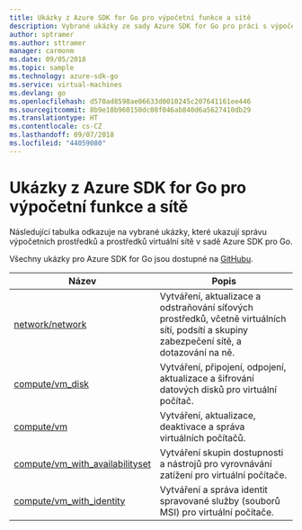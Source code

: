 ```yaml
---
title: Ukázky z Azure SDK for Go pro výpočetní funkce a sítě
description: Vybrané ukázky ze sady Azure SDK for Go pro práci s výpočetními funkcemi, jako jsou virtuální počítače a virtuální sítě
author: sptramer
ms.author: sttramer
manager: carmonm
ms.date: 09/05/2018
ms.topic: sample
ms.technology: azure-sdk-go
ms.service: virtual-machines
ms.devlang: go
ms.openlocfilehash: d570ad8598ae06633d0010245c207641161ee446
ms.sourcegitcommit: 8b9e10b960150dc08f046ab840d6a5627410db29
ms.translationtype: HT
ms.contentlocale: cs-CZ
ms.lasthandoff: 09/07/2018
ms.locfileid: "44059080"
---
```

# <a name="azure-sdk-for-go-samples-for-compute-and-networking"></a>Ukázky z Azure SDK for Go pro výpočetní funkce a sítě

Následující tabulka odkazuje na vybrané ukázky, které ukazují správu výpočetních prostředků a prostředků virtuální sítě v sadě Azure SDK pro Go.

Všechny ukázky pro Azure SDK for Go jsou dostupné na [GitHubu](https://github.com/Azure-Samples/azure-sdk-for-go-samples).

| Název | Popis |
|------|-------------|
| [network/network](https://github.com/Azure-Samples/azure-sdk-for-go-samples/blob/master/network/network.go) | Vytváření, aktualizace a odstraňování síťových prostředků, včetně virtuálních sítí, podsítí a skupiny zabezpečení sítě, a dotazování na ně. |
| [compute/vm_disk](https://github.com/Azure-Samples/azure-sdk-for-go-samples/blob/master/compute/vm_disk.go) | Vytváření, připojení, odpojení, aktualizace a šifrování datových disků pro virtuální počítač. |
| [compute/vm](https://github.com/Azure-Samples/azure-sdk-for-go-samples/blob/master/compute/vm.go) | Vytváření, aktualizace, deaktivace a správa virtuálních počítačů. |
| [compute/vm_with_availabilityset](https://github.com/Azure-Samples/azure-sdk-for-go-samples/blob/master/compute/vm_with_availabilityset.go) | Vytváření skupin dostupnosti a nástrojů pro vyrovnávání zatížení pro virtuální počítače. |
| [compute/vm_with_identity](https://github.com/Azure-Samples/azure-sdk-for-go-samples/blob/master/compute/vm_with_identity.go) | Vytváření a správa identit spravované služby (souborů MSI) pro virtuální počítače. |
